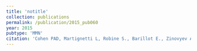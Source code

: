 ```yaml
---
title: 'notitle'
collection: publications
permalink: /publication/2015_pub060
year: 2015
pubtype: 'MMN'
citation: 'Cohen PAD, Martignetti L, Robine S., Barillot E., Zinovyev A.<sup>^</sup>, Calzone L.<sup>^</sup> Mathematical Modelling of Molecular Pathways Enabling Tumour Cell Invasion and Migration. 2015. <i>PLoS Computational Biology</i> 11(11):e1004571.'
---
```

